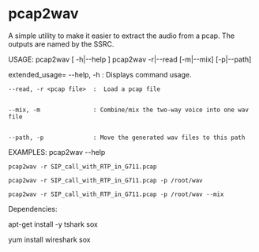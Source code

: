 # pcap2wav
A simple utility to make it easier to extract the audio from a pcap.
The outputs are named by the SSRC.
  
USAGE:
    pcap2wav [ -h|--help ]
    pcap2wav -r|--read <pcap file> [-m|--mix] [-p|--path]

extended_usage=
    --help, -h              : Displays command usage.
    

    --read, -r <pcap file>  :  Load a pcap file
    
    
    --mix, -m               : Combine/mix the two-way voice into one wav file
    
    
    --path, -p              : Move the generated wav files to this path
    

EXAMPLES:
    pcap2wav --help
    
    pcap2wav -r SIP_call_with_RTP_in_G711.pcap
    
    pcap2wav -r SIP_call_with_RTP_in_G711.pcap -p /root/wav
    
    pcap2wav -r SIP_call_with_RTP_in_G711.pcap -p /root/wav --mix
    
        
Dependencies:

   apt-get install -y tshark sox
   
   yum install wireshark sox
